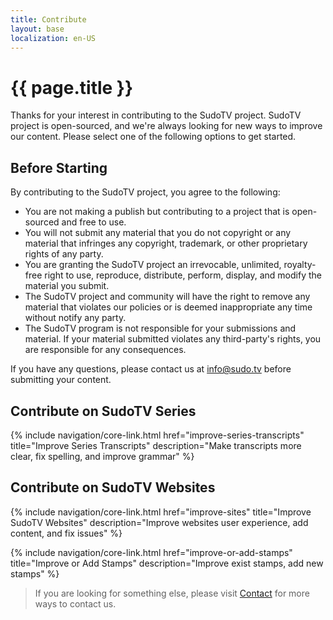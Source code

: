 ```yaml
---
title: Contribute
layout: base
localization: en-US
---
```


# {{ page.title }}

Thanks for your interest in contributing to the SudoTV project. SudoTV project is open-sourced, and we're always looking for new ways to improve our content. Please select one of the following options to get started.

## Before Starting

By contributing to the SudoTV project, you agree to the following:

- You are not making a publish but contributing to a project that is open-sourced and free to use.
- You will not submit any material that you do not copyright or any material that infringes any copyright, trademark, or other proprietary rights of any party.
- You are granting the SudoTV project an irrevocable, unlimited, royalty-free right to use, reproduce, distribute, perform, display, and modify the material you submit.
- The SudoTV project and community will have the right to remove any material that violates our policies or is deemed inappropriate any time without notify any party.
- The SudoTV program is not responsible for your submissions and material. If your material submitted violates any third-party's rights, you are responsible for any consequences.

If you have any questions, please contact us at [info@sudo.tv](mailto://info@sudo.tv) before submitting your content.

## Contribute on SudoTV Series

{% include navigation/core-link.html
    href="improve-series-transcripts"
    title="Improve Series Transcripts"
    description="Make transcripts more clear, fix spelling, and improve grammar"
%}

## Contribute on SudoTV Websites

{% include navigation/core-link.html
    href="improve-sites"
    title="Improve SudoTV Websites"
    description="Improve websites user experience, add content, and fix issues"
%}

{% include navigation/core-link.html
    href="improve-or-add-stamps"
    title="Improve or Add Stamps"
    description="Improve exist stamps, add new stamps"
%}

> If you are looking for something else, please visit [Contact](https://sudo.tv/contact) for more ways to contact us.
